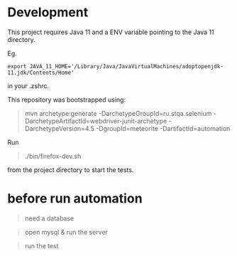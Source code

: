 # Development

This project requires Java 11 and a ENV variable pointing to the Java 11 directory.

Eg. 

```
export JAVA_11_HOME='/Library/Java/JavaVirtualMachines/adoptopenjdk-11.jdk/Contents/Home'
```

in your .zshrc.

This repository was bootstrapped using:

> mvn archetype:generate -DarchetypeGroupId=ru.stqa.selenium -DarchetypeArtifactId=webdriver-junit-archetype -DarchetypeVersion=4.5 -DgroupId=meteorite -DartifactId=automation

Run 

> ./bin/firefox-dev.sh

from the project directory to start the tests.

# before run automation

> need a database

> open mysql & run the server

> run the test
